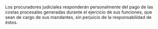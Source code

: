Los procuradores judiciales responderán personalmente del pago de las costas procesales generadas durante el ejercicio de sus funciones, que sean de cargo de sus mandantes, sin perjuicio de la responsabilidad de éstos.